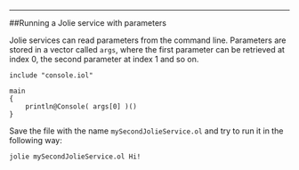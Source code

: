 ---

##Running a Jolie service with parameters

Jolie services can read parameters from the command line. Parameters are stored in a vector called `args`, where the first parameter can be retrieved at index 0, the second parameter at index 1 and so on.

<pre><code class="language-jolie code">include "console.iol"

main
{
	println@Console( args[0] )()
}
</code></pre>

Save the file with the name `mySecondJolieService.ol` and try to run it in the following way:

<pre><code class="language-jolie code">jolie mySecondJolieService.ol Hi!
</code></pre>